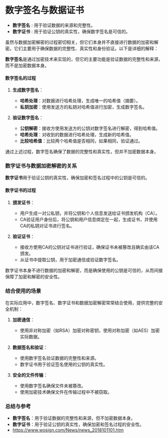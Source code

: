 # 数字签名与数据证书
 - **数字签名** : 用于验证数据的来源和完整性。
 - **数字证书** : 用于验证公钥的真实性，确保数字签名是可信的。

虽然与数据加密解密的过程密切相关，但它们本身并不直接进行数据的加密和解密。它们主要用于确保数据的完整性、真实性和身份验证。以下是详细的解释：


**数字签名**是通过加密技术来实现的，但它的主要功能是验证数据的完整性和来源，而不是加密数据本身。

#### 数字签名的过程

1. **生成数字签名**：
   - **哈希处理**：对数据进行哈希处理，生成唯一的哈希值（摘要）。
   - **私钥加密**：使用发送方的私钥对哈希值进行加密，生成数字签名。

2. **验证数字签名**：
   - **公钥解密**：接收方使用发送方的公钥对数字签名进行解密，得到哈希值。
   - **哈希处理**：对收到的数据进行哈希处理，生成新的哈希值。
   - **比较哈希值**：比较两个哈希值是否相同，如果相同，验证通过。

通过上述过程，数字签名确保了数据的完整性和真实性，但并不加密数据本身。

### 数字证书与数据加密解密的关系

**数字证书**用于验证公钥的真实性，确保加密和签名过程中的公钥是可信的。

#### 数字证书的过程

1. **颁发证书**：
   - 用户生成一对公私钥，并将公钥和个人信息发送给证书颁发机构（CA）。
   - CA验证用户身份后，将公钥和用户信息绑定在一起，生成证书，并使用CA的私钥对证书进行签名。

2. **验证证书**：
   - 接收方使用CA的公钥对证书进行验证，确保证书未被篡改且确实由该CA颁发。
   - 从证书中提取公钥，用于加密通信或验证数字签名。

数字证书本身不进行数据的加密和解密，而是确保使用的公钥是可信的，从而间接保障了加密和解密的安全性。


### 结合使用的场景

在实际应用中，数字签名、数字证书和数据加密解密常常结合使用，提供完整的安全机制：

1. **加密通信**：
   - 使用非对称加密（如RSA）加密对称密钥，使用对称加密（如AES）加密实际数据。

2. **数据签名和验证**：
   - 使用数字签名验证数据的完整性和来源。
   - 数字证书用于验证签名使用的公钥的真实性。

3. **安全的文件传输**：
   - 使用数字签名确保文件未被篡改。
   - 使用加密技术确保文件在传输过程中不被窃取。

### 总结与参考

- **数字签名**：用于验证数据的完整性和来源，但不加密数据本身。
- **数字证书**：用于验证公钥的真实性，确保加密和签名过程的安全性。
- https://www.wosign.com/News/news_2018101101.htm